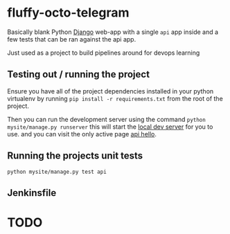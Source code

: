 # fluffy-octo-telegram

Basically blank Python [Django](https://docs.djangoproject.com/en/4.0/)
web-app with a single `api` app inside and a few tests that can be
ran against the api app.

Just used as a project to build pipelines around for devops learning


## Testing out / running the project

Ensure you have all of the project dependencies installed in your python 
virtualenv by running `pip install -r requirements.txt` from the root
of the project.

Then you can run the development server using the command `python mysite/manage.py runserver`
this will start the [local dev server](http://localhost:8000/) for you to use.  and you can visit
the only active page [api hello](http://localhost:8000/api/).

## Running the projects unit tests

`python mysite/manage.py test api`

## Jenkinsfile

# TODO
